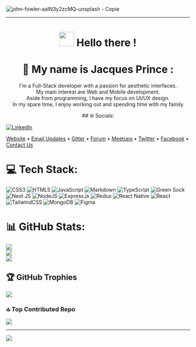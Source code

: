 ![john-fowler-aaIN3y2zcMQ-unsplash - Copie](https://github.com/JacquesOP/JacquesOP/assets/144851031/c0a5f0f4-3814-48b7-a4a7-8e54bbd998a5)

------------------------------------------------------------------------------------------------------------------------------------------

<h1 align="center" font-size="50px"><img src="https://github.com/JacquesOP/JacquesOP/assets/144851031/31aba6aa-3b18-4795-a4c9-4ada275ce975" width="40" height="40" /> Hello there !</h1>

<h1 align="center">💫 My name is Jacques Prince : </h1>
<P align="center">
  I'm a Full-Stack developer with a passion for aesthetic interfaces.<br>My main interest are Web and Mobile development.<br>Aside from programming, I have my focus on UI/UX design.<br>In my spare time, I enjoy working out and spending time with my family 
</P>


<div align="center">
  ## 🌐 Socials: 
</div>

[![LinkedIn](https://img.shields.io/badge/LinkedIn-%230077B5.svg?logo=linkedin&logoColor=white)](https://linkedin.com/in/https://www.linkedin.com/in/jacques-prince-okoko-896a3a113/)

[Website](http://www.serverless.com) • [Email Updates](http://eepurl.com/b8dv4P) • [Gitter](https://gitter.im/serverless/serverless) • [Forum](http://forum.serverless.com) • [Meetups](https://github.com/serverless-meetups/main) • [Twitter](https://twitter.com/goserverless) • [Facebook](https://www.facebook.com/serverless) • [Contact Us](mailto:hello@serverless.com)

# 💻 Tech Stack:
![CSS3](https://img.shields.io/badge/css3-%231572B6.svg?style=for-the-badge&logo=css3&logoColor=white) ![HTML5](https://img.shields.io/badge/html5-%23E34F26.svg?style=for-the-badge&logo=html5&logoColor=white) ![JavaScript](https://img.shields.io/badge/javascript-%23323330.svg?style=for-the-badge&logo=javascript&logoColor=%23F7DF1E) ![Markdown](https://img.shields.io/badge/markdown-%23000000.svg?style=for-the-badge&logo=markdown&logoColor=white) ![TypeScript](https://img.shields.io/badge/typescript-%23007ACC.svg?style=for-the-badge&logo=typescript&logoColor=white) ![Green Sock](https://img.shields.io/badge/green%20sock-88CE02?style=for-the-badge&logo=greensock&logoColor=white) ![Next JS](https://img.shields.io/badge/Next-black?style=for-the-badge&logo=next.js&logoColor=white) ![NodeJS](https://img.shields.io/badge/node.js-6DA55F?style=for-the-badge&logo=node.js&logoColor=white) ![Express.js](https://img.shields.io/badge/express.js-%23404d59.svg?style=for-the-badge&logo=express&logoColor=%2361DAFB) ![Redux](https://img.shields.io/badge/redux-%23593d88.svg?style=for-the-badge&logo=redux&logoColor=white) ![React Native](https://img.shields.io/badge/react_native-%2320232a.svg?style=for-the-badge&logo=react&logoColor=%2361DAFB) ![React](https://img.shields.io/badge/react-%2320232a.svg?style=for-the-badge&logo=react&logoColor=%2361DAFB) ![TailwindCSS](https://img.shields.io/badge/tailwindcss-%2338B2AC.svg?style=for-the-badge&logo=tailwind-css&logoColor=white) ![MongoDB](https://img.shields.io/badge/MongoDB-%234ea94b.svg?style=for-the-badge&logo=mongodb&logoColor=white) ![Figma](https://img.shields.io/badge/figma-%23F24E1E.svg?style=for-the-badge&logo=figma&logoColor=white)
# 📊 GitHub Stats:
![](https://github-readme-stats.vercel.app/api?username=JacquesOP&theme=radical&hide_border=false&include_all_commits=true&count_private=true)<br/>
![](https://github-readme-streak-stats.herokuapp.com/?user=JacquesOP&theme=radical&hide_border=false)<br/>
![](https://github-readme-stats.vercel.app/api/top-langs/?username=JacquesOP&theme=radical&hide_border=false&include_all_commits=true&count_private=true&layout=compact)

## 🏆 GitHub Trophies
![](https://github-profile-trophy.vercel.app/?username=JacquesOP&theme=radical&no-frame=false&no-bg=false&margin-w=4)

### 🔝 Top Contributed Repo
![](https://github-contributor-stats.vercel.app/api?username=JacquesOP&limit=5&theme=radical&combine_all_yearly_contributions=true)


---
[![](https://visitcount.itsvg.in/api?id=JacquesOP&icon=0&color=0)](https://visitcount.itsvg.in)



<!---
JacquesOP/JacquesOP is a ✨ special ✨ repository because its `README.md` (this file) appears on your GitHub profile.
You can click the Preview link to take a look at your changes.
--->


